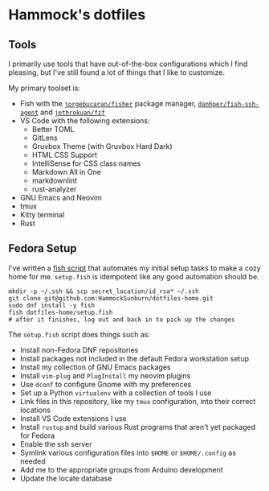 # Hammock's dotfiles

## Tools

I primarily use tools that have out-of-the-box configurations which I find pleasing, but I've still found a lot of things that I like to customize.

My primary toolset is:

* Fish with the [`jorgebucaran/fisher`](https://github.com/jorgebucaran/fisher) package manager, [`danhper/fish-ssh-agent`](https://github.com/danhper/fish-ssh-agent) and [`jethrokuan/fzf`](https://github.com/jethrokuan/fzf)
* VS Code with the following extensions:
  * Better TOML
  * GitLens
  * Gruvbox Theme (with Gruvbox Hard Dark)
  * HTML CSS Support
  * IntelliSense for CSS class names
  * Markdown All in One
  * markdownlint
  * rust-analyzer
* GNU Emacs and Neovim
* tmux
* Kitty terminal
* Rust

## Fedora Setup

I've written a [fish script](setup.fish) that automates my initial setup tasks to make a cozy home for me. `setup.fish` is idempotent like any good automation should be.

```shell
mkdir -p ~/.ssh && scp secret_location/id_rsa* ~/.ssh
git clone git@github.com:HammockSunburn/dotfiles-home.git
sudo dnf install -y fish
fish dotfiles-home/setup.fish
# after it finishes, log out and back in to pick up the changes
```

The `setup.fish` script does things such as:

* Install non-Fedora DNF repositories
* Install packages not included in the default Fedora workstation setup
* Install my collection of GNU Emacs packages
* Install `vim-plug` and `PlugInstall` my neovim plugins
* Use `dconf` to configure Gnome with my preferences
* Set up a Python `virtualenv` with a collection of tools I use
* Link files in this repository, like my `tmux` configuration, into their correct locations
* Install VS Code extensions I use
* Install `rustup` and build various Rust programs that aren't yet packaged for Fedora
* Enable the ssh server
* Symlink various configuration files into `$HOME` or `$HOME/.config` as needed
* Add me to the appropriate groups from Arduino development
* Update the locate database
